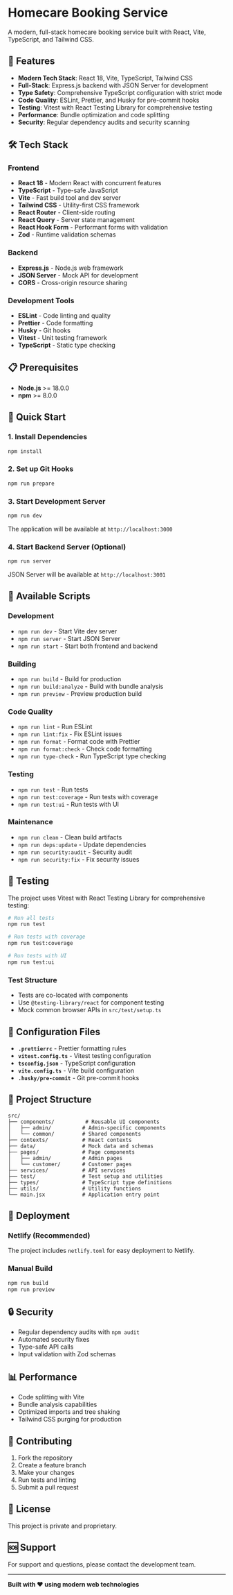 # Homecare Booking Service

A modern, full-stack homecare booking service built with React, Vite, TypeScript, and Tailwind CSS.

## 🚀 Features

- **Modern Tech Stack**: React 18, Vite, TypeScript, Tailwind CSS
- **Full-Stack**: Express.js backend with JSON Server for development
- **Type Safety**: Comprehensive TypeScript configuration with strict mode
- **Code Quality**: ESLint, Prettier, and Husky for pre-commit hooks
- **Testing**: Vitest with React Testing Library for comprehensive testing
- **Performance**: Bundle optimization and code splitting
- **Security**: Regular dependency audits and security scanning

## 🛠️ Tech Stack

### Frontend
- **React 18** - Modern React with concurrent features
- **TypeScript** - Type-safe JavaScript
- **Vite** - Fast build tool and dev server
- **Tailwind CSS** - Utility-first CSS framework
- **React Router** - Client-side routing
- **React Query** - Server state management
- **React Hook Form** - Performant forms with validation
- **Zod** - Runtime validation schemas

### Backend
- **Express.js** - Node.js web framework
- **JSON Server** - Mock API for development
- **CORS** - Cross-origin resource sharing

### Development Tools
- **ESLint** - Code linting and quality
- **Prettier** - Code formatting
- **Husky** - Git hooks
- **Vitest** - Unit testing framework
- **TypeScript** - Static type checking

## 📋 Prerequisites

- **Node.js** >= 18.0.0
- **npm** >= 8.0.0

## 🚀 Quick Start

### 1. Install Dependencies

```bash
npm install
```

### 2. Set up Git Hooks

```bash
npm run prepare
```

### 3. Start Development Server

```bash
npm run dev
```

The application will be available at `http://localhost:3000`

### 4. Start Backend Server (Optional)

```bash
npm run server
```

JSON Server will be available at `http://localhost:3001`

## 📜 Available Scripts

### Development
- `npm run dev` - Start Vite dev server
- `npm run server` - Start JSON Server
- `npm run start` - Start both frontend and backend

### Building
- `npm run build` - Build for production
- `npm run build:analyze` - Build with bundle analysis
- `npm run preview` - Preview production build

### Code Quality
- `npm run lint` - Run ESLint
- `npm run lint:fix` - Fix ESLint issues
- `npm run format` - Format code with Prettier
- `npm run format:check` - Check code formatting
- `npm run type-check` - Run TypeScript type checking

### Testing
- `npm run test` - Run tests
- `npm run test:coverage` - Run tests with coverage
- `npm run test:ui` - Run tests with UI

### Maintenance
- `npm run clean` - Clean build artifacts
- `npm run deps:update` - Update dependencies
- `npm run security:audit` - Security audit
- `npm run security:fix` - Fix security issues

## 🧪 Testing

The project uses Vitest with React Testing Library for comprehensive testing:

```bash
# Run all tests
npm run test

# Run tests with coverage
npm run test:coverage

# Run tests with UI
npm run test:ui
```

### Test Structure
- Tests are co-located with components
- Use `@testing-library/react` for component testing
- Mock common browser APIs in `src/test/setup.ts`

## 🔧 Configuration Files

- **`.prettierrc`** - Prettier formatting rules
- **`vitest.config.ts`** - Vitest testing configuration
- **`tsconfig.json`** - TypeScript configuration
- **`vite.config.ts`** - Vite build configuration
- **`.husky/pre-commit`** - Git pre-commit hooks

## 📁 Project Structure

```
src/
├── components/          # Reusable UI components
│   ├── admin/          # Admin-specific components
│   └── common/         # Shared components
├── contexts/           # React contexts
├── data/               # Mock data and schemas
├── pages/              # Page components
│   ├── admin/          # Admin pages
│   └── customer/       # Customer pages
├── services/           # API services
├── test/               # Test setup and utilities
├── types/              # TypeScript type definitions
├── utils/              # Utility functions
└── main.jsx            # Application entry point
```

## 🚀 Deployment

### Netlify (Recommended)
The project includes `netlify.toml` for easy deployment to Netlify.

### Manual Build
```bash
npm run build
npm run preview
```

## 🔒 Security

- Regular dependency audits with `npm audit`
- Automated security fixes
- Type-safe API calls
- Input validation with Zod schemas

## 📊 Performance

- Code splitting with Vite
- Bundle analysis capabilities
- Optimized imports and tree shaking
- Tailwind CSS purging for production

## 🤝 Contributing

1. Fork the repository
2. Create a feature branch
3. Make your changes
4. Run tests and linting
5. Submit a pull request

## 📝 License

This project is private and proprietary.

## 🆘 Support

For support and questions, please contact the development team.

---

**Built with ❤️ using modern web technologies**
